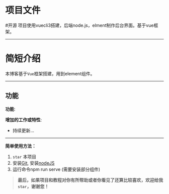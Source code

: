 # 项目文件
#开源 项目使用vuecli3搭建，后端node.js，elment制作后台界面。基于vue框架。

---

# 简短介绍


本博客基于`Vue`框架搭建，用到element组件。

---

## 功能

**功能**:


 **增加的工作或特性**:
-  持续更新...

---

**简单使用方法：**
1. `star` 本项目
2. 安装[Git](https://git-scm.com/downloads), 安装[nodeJS](https://nodejs.org/en/)
3. 运行命令npm run serve (需要安装部分组件)


>**最后，如果项目和教程对你有所帮助或者你看见了还算比较喜欢，欢迎给我`star`，谢谢您！**
